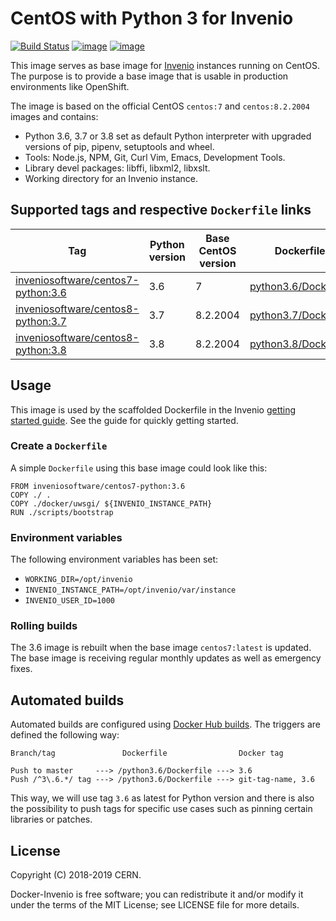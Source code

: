 # CentOS with Python 3 for Invenio

[![Build Status](https://travis-ci.org/inveniosoftware/docker-invenio.svg?branch=master)](https://travis-ci.org/inveniosoftware/docker-invenio) [![image](https://img.shields.io/docker/automated/inveniosoftware/centos7-python.svg)](https://hub.docker.com/r/inveniosoftware/centos7-python/) [![image](https://img.shields.io/docker/build/inveniosoftware/centos7-python.svg)](https://hub.docker.com/r/inveniosoftware/centos7-python/builds/)

This image serves as base image for [Invenio](https://github.com/inveniosoftware/invenio) instances running on CentOS.
The purpose is to provide a base image that is usable in production environments like OpenShift.

The image is based on the official CentOS `centos:7` and `centos:8.2.2004` images and contains:

- Python 3.6, 3.7 or 3.8 set as default Python interpreter with upgraded versions of pip, pipenv, setuptools and wheel.
- Tools: Node.js, NPM, Git, Curl Vim, Emacs, Development Tools.
- Library devel packages: libffi, libxml2, libxslt.
- Working directory for an Invenio instance.

## Supported tags and respective ``Dockerfile`` links

| Tag | Python version | Base CentOS version | Dockerfile |
| --- | -------------- | ------------------- | ---------- |
| [inveniosoftware/centos7-python:3.6]( https://hub.docker.com/r/inveniosoftware/centos7-python) | 3.6 | 7        | [python3.6/Dockerfile](https://github.com/inveniosoftware/docker-invenio/blob/master/python3.6/Dockerfile) |
| [inveniosoftware/centos8-python:3.7]( https://hub.docker.com/r/inveniosoftware/centos8-python) | 3.7 | 8.2.2004 | [python3.7/Dockerfile](https://github.com/inveniosoftware/docker-invenio/blob/master/python3.7/Dockerfile) |
| [inveniosoftware/centos8-python:3.8]( https://hub.docker.com/r/inveniosoftware/centos8-python) | 3.8 | 8.2.2004 | [python3.8/Dockerfile](https://github.com/inveniosoftware/docker-invenio/blob/master/python3.8/Dockerfile) |


## Usage

This image is used by the scaffolded Dockerfile in the Invenio [getting started
guide](https://inveniosoftware.org/gettingstarted/). See the guide for quickly getting started.


### Create a ``Dockerfile``

A simple ``Dockerfile`` using this base image could look like this:

```
FROM inveniosoftware/centos7-python:3.6
COPY ./ .
COPY ./docker/uwsgi/ ${INVENIO_INSTANCE_PATH}
RUN ./scripts/bootstrap
```

### Environment variables

The following environment variables has been set:

- ``WORKING_DIR=/opt/invenio``
- ``INVENIO_INSTANCE_PATH=/opt/invenio/var/instance``
- ``INVENIO_USER_ID=1000``

### Rolling builds

The 3.6 image is rebuilt when the base image ``centos7:latest`` is updated.  The base image is receiving regular monthly
updates as well as emergency fixes.

## Automated builds

Automated builds are configured using [Docker Hub builds](https://docs.docker.com/docker-hub/builds/). The triggers are
defined the following way:

```(bash)
Branch/tag               Dockerfile                Docker tag

Push to master     ---> /python3.6/Dockerfile ---> 3.6
Push /^3\.6.*/ tag ---> /python3.6/Dockerfile ---> git-tag-name, 3.6
```

This way, we will use tag `3.6` as latest for Python version and there is also the possibility to push tags for specific
use cases such as pinning certain libraries or patches.

## License

Copyright (C) 2018-2019 CERN.

Docker-Invenio is free software; you can redistribute it and/or modify it
under the terms of the MIT License; see LICENSE file for more details.
